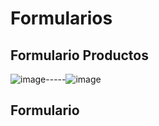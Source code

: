 # Formularios

## Formulario Productos
![image](https://github.com/user-attachments/assets/2ff716f6-7cc8-4e5d-9bd8-1de8ddffd990)-----![image](https://github.com/user-attachments/assets/99379892-d1c9-4bbd-ae90-d9315de8cd14)

## Formulario 


